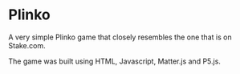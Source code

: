 # Plinko

A very simple Plinko game that closely resembles the one that is on Stake.com. 

The game was built using HTML, Javascript, Matter.js and P5.js.
